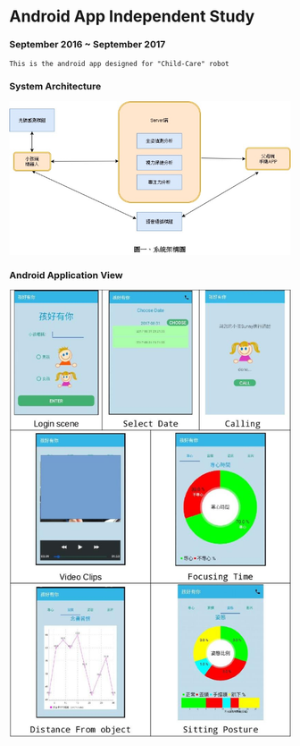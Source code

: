 # Android App Independent Study
### September 2016 ~ September 2017

    This is the android app designed for "Child-Care" robot
### System Architecture
![SA](SystemArchitecture.jpg) 

### Android Application View

![AA](APP.jpg)
